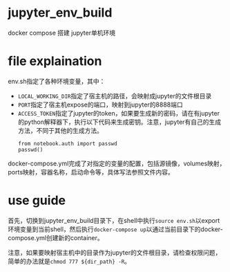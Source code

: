 # jupyter_env_build
docker compose 搭建 jupyter单机环境

# file explaination

env.sh指定了各种环境变量，其中：  
* `LOCAL_WORKING_DIR`指定了宿主机的路径，会映射成jupyter的文件根目录
* `PORT`指定了宿主机expose的端口，映射到jupyter的8888端口
* `ACCESS_TOKEN`指定了jupyter的token，如果要生成新的密码，请在有jupyter的python解释器下，执行以下代码来生成密钥。注意，jupyter有自己的生成方法，不同于其他的生成方法。
    ```
    from notebook.auth import passwd
    passwd()
    ```

docker-compose.yml完成了对指定的变量的配置，包括源镜像，volumes映射，ports映射，容器名称，启动命令等，具体写法参照文件内容。

# use guide

首先，切换到jupyter_env_build目录下，在shell中执行`source env.sh`以export环境变量到当前shell，然后执行`docker-compose up`以通过当前目录下的docker-compose.yml创建新的container。

注意，如果要映射宿主机中的目录作为jupyter的文件根目录，请检查权限问题，简单的办法就是`chmod 777 ${dir_path} -R`。
